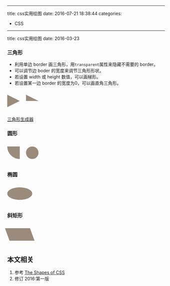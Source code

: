 ----
title: css实用绘图
date: 2016-07-21 18:38:44
categories:
- CSS
----
title: css实用绘图
date: 2016-03-23
### 三角形

- 利用单边 border 画三角形，用`transparent`属性来隐藏不需要的 border。
- 可以调节边 boder 的宽度来调节三角形形状。
- 若设置 width 或 height 数值，可以画梯形。
- 若设置某一边 border 的宽度为0，可以画直角三角形。

<div style="display:flex;">
  <p style="border-color:transparent transparent transparent #9a8b7b;border-width:20px 20px 20px 40px;border-style:solid;width:0;height:0;"></p>
  <p style="border-color:transparent transparent transparent #9a8b7b;border-width:20px 20px 0 40px;border-style:solid;width:0;height:0;"></p>
</div>

[三角形生成器][1]

### 圆形


<div style="display:flex;">
  <p style="width:40px;height:40px;border-bottom-left-radius:40px;background-color:#9a8b7b;"></p>
  <p style="width:40px;height:40px;margin-left:20px;border-radius:20px;background-color:#9a8b7b;"></p>
</div>

### 椭圆

<div style="display:flex;">
  <p style="width: 80px; height: 40px; background-color: #9a8b7b; border-radius: 80px/40px;"></p>
</div>

### 斜矩形

<div style="display:flex;">
  <p style="width: 80px; height: 40px; -webkit-transform: skew(20deg); -moz-transform: skew(20deg); -o-transform: skew(20deg); background: #9a8b7b;"></p>
</div>



## 本文相关
1. 参考
[The Shapes of CSS](https://css-tricks.com/examples/ShapesOfCSS/)
1. 修订
2016:第一版

[1]:http://apps.eky.hk/css-triangle-generator/zh-hant
